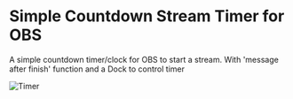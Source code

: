 # Simple Countdown Stream Timer for OBS

A simple countdown timer/clock for OBS to start a stream.
With 'message after finish' function and a Dock to control timer

![Timer](https://user-images.githubusercontent.com/104570886/166085199-b9410241-b28c-4141-b7c4-eb3379d6b6f1.jpg)
